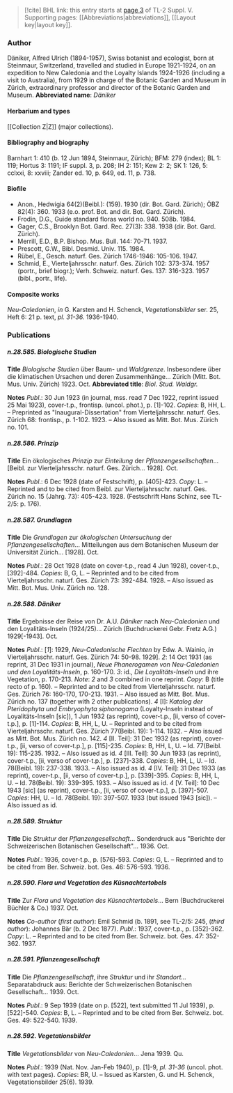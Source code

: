 > [!cite] BHL link: this entry starts at [page 3](https://www.biodiversitylibrary.org/page/33259049) of TL-2 Suppl. V.
> Supporting pages: [[Abbreviations|abbreviations]], [[Layout key|layout key]].

### Author

Däniker, Alfred Ulrich (1894-1957), Swiss botanist and ecologist, born at Steinmaur, Switzerland, travelled and studied in Europe 1921-1924, on an expedition to New Caledonia and the Loyalty Islands 1924-1926 (including a visit to Australia), from 1929 in charge of the Botanic Garden and Museum in Zürich, extraordinary professor and director of the Botanic Garden and Museum. 
**Abbreviated name**: *Däniker*

#### Herbarium and types

[[Collection Z|Z]] (major collections).

#### Bibliography and biography

Barnhart 1: 410 (b. 12 Jun 1894, Steinmaur, Zürich); BFM: 279 (index); BL 1: 119; Hortus 3: 1191; IF suppl. 3, p. 208; IH 2: 151; Kew 2: 2; SK 1: 126, 5: cclxxi, 8: xxviii; Zander ed. 10, p. 649, ed. 11, p. 738.

#### Biofile

- Anon., Hedwigia 64(2)(Beibl.): (159). 1930 (dir. Bot. Gard. Zürich); ÖBZ 82(4): 360. 1933 (e.o. prof. Bot. and dir. Bot. Gard. Zürich).
- Frodin, D.G., Guide standard floras world no. 940. 508b. 1984.
- Gager, C.S., Brooklyn Bot. Gard. Rec. 27(3): 338. 1938 (dir. Bot. Gard. Zürich).
- Merrill, E.D., B.P. Bishop. Mus. Bull. 144: 70-71. 1937.
- Prescott, G.W., Bibl. Desmid. Univ. 115. 1984.
- Rübel, E., Gesch. naturf. Ges. Zürich 1746-1946: 105-106. 1947.
- Schmid, E., Vierteljahrsschr. naturf. Ges. Zürich 102: 373-374. 1957 (portr., brief biogr.); Verh. Schweiz. naturf. Ges. 137: 316-323. 1957 (bibl., portr., life).

#### Composite works

*Neu-Caledonien*, *in* G. Karsten and H. Schenck, *Vegetationsbilder* ser. 25, Heft 6: 21 p. text, *pl. 31-36.* 1936-1940.

### Publications

##### n.28.585. Biologische Studien

**Title**
*Biologische Studien* über Baum- und *Waldgrenze*. Insbesondere über die klimatischen Ursachen und deren Zusammenhänge... Zürich (Mitt. Bot. Mus. Univ. Zürich) 1923. Oct.
**Abbreviated title**: *Biol. Stud. Waldgr.*

**Notes**
*Publ*.: 30 Jun 1923 (in journal, mss. read 7 Dec 1922, reprint issued 25 Mai 1923), cover-t.p., frontisp. (uncol. phot.), p. \[1\]-102. *Copies*: B, HH, L. – Preprinted as "Inaugural-Dissertation" from Vierteljahrsschr. naturf. Ges. Zürich 68: frontisp., p. 1-102. 1923. – Also issued as Mitt. Bot. Mus. Zürich no. 101.

##### n.28.586. Prinzip

**Title**
Ein ökologisches *Prinzip* zur *Einteilung* der *Pflanzengesellschaften*...\[Beibl. zur Vierteljahrsschr. naturf. Ges. Zürich... 1928\]. Oct.

**Notes**
*Publ*.: 6 Dec 1928 (date of Festschrift), p. \[405\]-423. *Copy*: L. – Reprinted and to be cited from Beibl. zur Vierteljahrsschr. naturf. Ges. Zürich no. 15 (Jahrg. 73): 405-423. 1928. (Festschrift Hans Schinz, see TL-2/5: p. 176).

##### n.28.587. Grundlagen

**Title**
Die *Grundlagen* zur *ökologischen Untersuchung* der *Pflanzengesellschaften*... Mitteilungen aus dem Botanischen Museum der Universität Zürich... \[1928\]. Oct.

**Notes**
*Publ*.: 28 Oct 1928 (date on cover-t.p., read 4 Jun 1928), cover-t.p., \[392\]-484. *Copies*: B, G, L. – Reprinted and to be cited from Vierteljahrsschr. naturf. Ges. Zürich 73: 392-484. 1928. – Also issued as Mitt. Bot. Mus. Univ. Zürich no. 128.

##### n.28.588. Däniker

**Title**
Ergebnisse der Reise von Dr. A.U. *Däniker* nach *Neu-Caledonien* und den Loyalitäts-Inseln (1924/25)... Zürich (Buchdruckerei Gebr. Fretz A.G.) 1929\[-1943\]. Oct.

**Notes**
*Publ*.: \[*1*\]: 1929, *Neu-Caledonische Flechten* by Edw. A. Wainio, *in* Vierteljahrsschr. naturf. Ges. Zürich 74: 50-98. 1929\].
*2*: 14 Oct 1931 (as reprint, 31 Dec 1931 in journal), *Neue Phanerogamen von Neu-Caledonien und den Loyalitäts-Inseln*, p. 160-170.
*3*: id., *Die Loyalitäts-Inseln* und ihre Vegetation, p. 170-213.
*Note*: *2* and *3* combined in one reprint. *Copy*: B (title recto of p. 160). – Reprinted and to be cited from Vierteljahrsschr. naturf. Ges. Zürich 76: 160-170, 170-213. 1931. – Also issued as Mitt. Bot. Mus. Zürich no. 137 (together with 2 other publications).
*4* \[I\]: *Katalog der Pteridophyta und Embryophyta siphonogama* (Loyalty-Inseln instead of Loyalitäts-Inseln \[sic\]), 1 Jun 1932 (as reprint), cover-t.p., \[ii, verso of cover-t.p.\], p. \[1\]-114. *Copies*: B, HH, L, U. – Reprinted and to be cited from Vierteljahrsschr. naturf. Ges. Zürich 77(Beibl. 19): 1-114. 1932. – Also issued as Mitt. Bot. Mus. Zürich no. 142.
*4* \[II. Teil\]: 31 Dec 1932 (as reprint), cover-t.p., \[ii, verso of cover-t.p.\], p. \[115\]-235. *Copies*: B, HH, L, U. – Id. 77(Beibl. 19): 115-235. 1932. – Also issued as id.
*4* \[III. Teil\]: 30 Jun 1933 (as reprint), cover-t.p., \[ii, verso of cover-t.p.\], p. \[237\]-338. *Copies*: B, HH, L, U. – Id. 78(Beibl. 19): 237-338. 1933. – Also issued as id.
*4* \[IV. Teil\]: 31 Dec 1933 (as reprint), cover-t.p., \[ii, verso of cover-t.p.\], p. \[339\]-395. *Copies*: B, HH, L, U. – Id. 78(Beibl. 19): 339-395. 1933. – Also issued as id.
*4* \[V. Teil\]: 10 Dec 1943 \[sic\] (as reprint), cover-t.p., \[ii, verso of cover-t.p.\], p. \[397\]-507. *Copies*: HH, U. – Id. 78(Beibl. 19): 397-507. 1933 (but issued 1943 \[sic\]). – Also issued as id.

##### n.28.589. Struktur

**Title**
Die *Struktur* der *Pflanzengesellschaft*... Sonderdruck aus "Berichte der Schweizerischen Botanischen Gesellschaft"... 1936. Oct.

**Notes**
*Publ*.: 1936, cover-t.p., p. \[576\]-593. *Copies*: G, L. – Reprinted and to be cited from Ber. Schweiz. bot. Ges. 46: 576-593. 1936.

##### n.28.590. Flora und Vegetation des Küsnachtertobels

**Title**
Zur *Flora und Vegetation des Küsnachtertobels*... Bern (Buchdruckerei Büchler & Co.) 1937. Oct.

**Notes**
*Co-author* (*first author*): Emil Schmid (b. 1891, see TL-2/5: 245, (*third author*): Johannes Bär (b. 2 Dec 1877).
*Publ*.: 1937, cover-t.p., p. \[352\]-362. *Copy*: L. – Reprinted and to be cited from Ber. Schweiz. bot. Ges. 47: 352-362. 1937.

##### n.28.591. Pflanzengesellschaft

**Title**
Die *Pflanzengesellschaft*, ihre *Struktur* und ihr *Standort...* Separatabdruck aus: Berichte der Schweizerischen Botanischen Gesellschaft... 1939. Oct.

**Notes**
*Publ*.: 9 Sep 1939 (date on p. \[522\], text submitted 11 Jul 1939), p. \[522\]-540. *Copies*: B, L. – Reprinted and to be cited from Ber. Schweiz. bot. Ges. 49: 522-540. 1939.

##### n.28.592. Vegetationsbilder

**Title**
*Vegetationsbilder* von *Neu-Caledonien*... Jena 1939. Qu.

**Notes**
*Publ*.: 1939 (Nat. Nov. Jan-Feb 1940), p. \[1\]-9, *pl. 31-36* (uncol. phot. with text pages).
*Copies*: BR, U. – Issued as Karsten, G. und H. Schenck, Vegetationsbilder 25(6). 1939.

